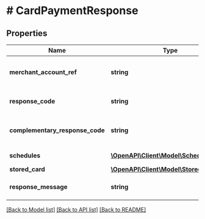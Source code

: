 # # CardPaymentResponse

## Properties

Name | Type | Description | Notes
------------ | ------------- | ------------- | -------------
**merchant_account_ref** | **string** | The merchant account reference of the payment | [optional] 
**response_code** | **string** | The response code of the service | [optional] 
**complementary_response_code** | **string** | The complementary code for more details | [optional] 
**schedules** | [**\OpenAPI\Client\Model\ScheduleLight[]**](ScheduleLight.md) | All schedules data | [optional] 
**stored_card** | [**\OpenAPI\Client\Model\StoredCard**](StoredCard.md) |  | [optional] 
**response_message** | **string** | The response code of the service | [optional] 

[[Back to Model list]](../../README.md#documentation-for-models) [[Back to API list]](../../README.md#documentation-for-api-endpoints) [[Back to README]](../../README.md)


